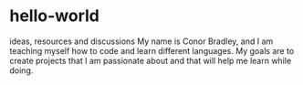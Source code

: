 # hello-world
ideas, resources and discussions 
My name is Conor Bradley, and I am teaching myself how to code and learn different languages. My goals are to create projects that I am passionate about and that will help me learn while doing. 
